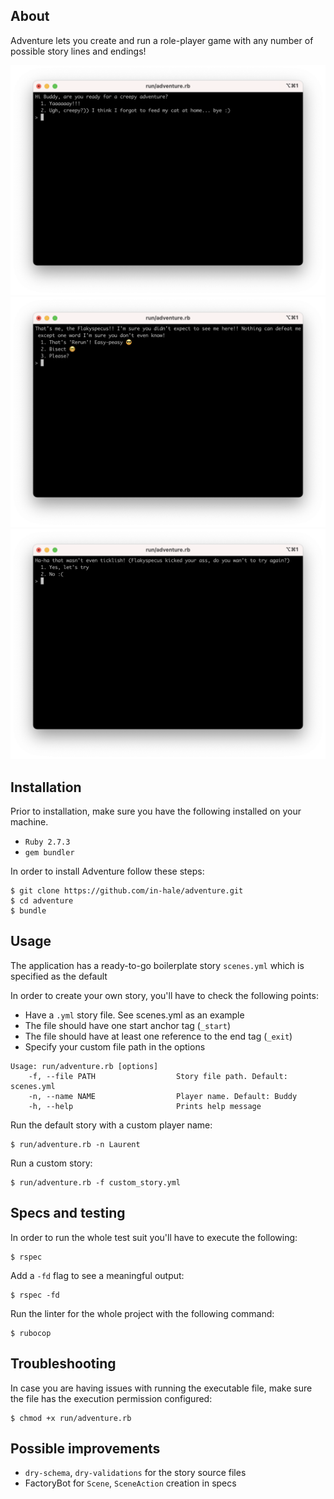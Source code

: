 ## About

Adventure lets you create and run a role-player game with any number of possible story lines and endings!

![Execution example 1](docs/assets/execution_example_1.png)
![Execution example 2](docs/assets/execution_example_2.png)
![Execution example 3](docs/assets/execution_example_3.png)

## Installation

Prior to installation, make sure you have the following installed on your machine.
* `Ruby 2.7.3`
* `gem bundler`

In order to install Adventure follow these steps:

```shell
$ git clone https://github.com/in-hale/adventure.git
$ cd adventure
$ bundle
```

## Usage

The application has a ready-to-go boilerplate story `scenes.yml` which is specified as the default

In order to create your own story, you'll have to check the following points:
* Have a `.yml` story file. See scenes.yml as an example
* The file should have one start anchor tag (`_start`)
* The file should have at least one reference to the end tag (`_exit`)
* Specify your custom file path in the options

```  
Usage: run/adventure.rb [options]
    -f, --file PATH                  Story file path. Default: scenes.yml
    -n, --name NAME                  Player name. Default: Buddy
    -h, --help                       Prints help message
```

Run the default story with a custom player name:
```shell
$ run/adventure.rb -n Laurent
```

Run a custom story:
```shell
$ run/adventure.rb -f custom_story.yml
```

## Specs and testing

In order to run the whole test suit you'll have to execute the following:
```shell
$ rspec
```
Add a `-fd` flag to see a meaningful output:
```shell
$ rspec -fd
```
Run the linter for the whole project with the following command:
```shell
$ rubocop
```

## Troubleshooting

In case you are having issues with running the executable file, make sure the file has the execution permission configured:
```shell
$ chmod +x run/adventure.rb
```

## Possible improvements

* `dry-schema`, `dry-validations` for the story source files
* FactoryBot for `Scene`, `SceneAction` creation in specs
